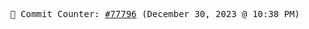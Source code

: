 <p align="center">
    <samp>
        📮 Commit Counter: <a href="https://github.com/Javascript-void0/Javascript-void0/commits/main">#77796</a> (December 30, 2023 @ 10:38 PM)
    </samp>
</p>